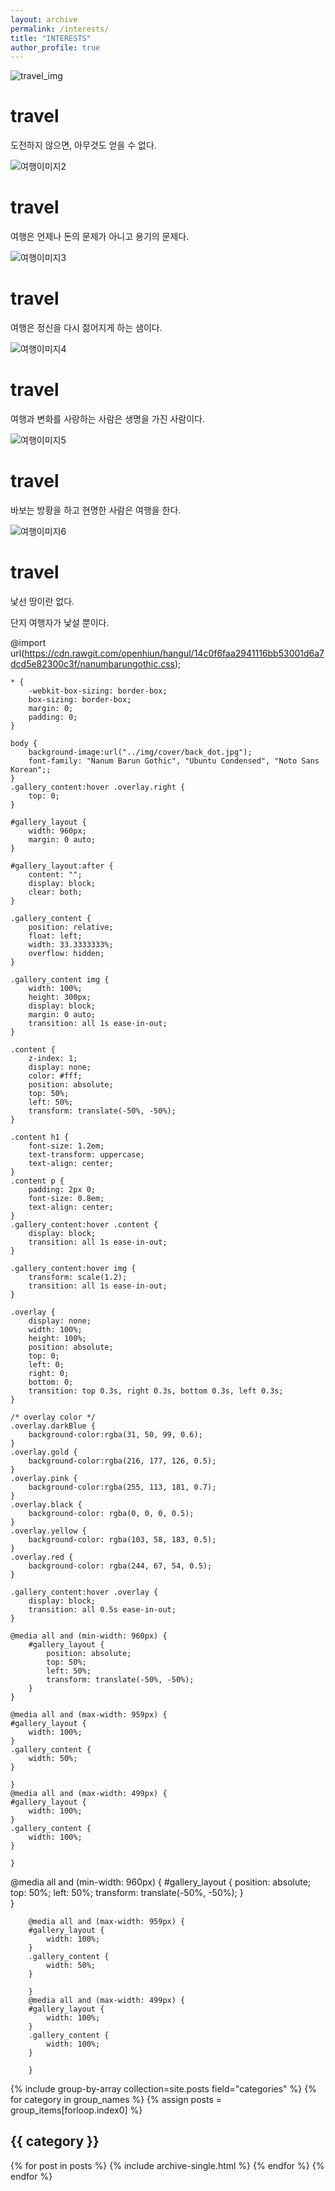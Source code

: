 ```yaml
---
layout: archive
permalink: /interests/
title: "INTERESTS"
author_profile: true
---
```


 <div id="gallery_layout">
        <div class="gallery_content">
            <img src="img/travel_img.jpg" alt="travel_img">
            <div class="content">
                <h1>travel</h1>
                <p>도전하지 않으면, 아무것도 얻을 수 없다.</p>
            </div>
            <div class="overlay darkBlue"></div>
        </div>
        <div class="gallery_content top">
            <img src="img/travel_img2.jpg" alt="여행이미지2">
            <div class="content">
                <h1>travel</h1>
                <p>여행은 언제나 돈의 문제가 아니고 용기의 문제다.</p>
            </div>
            <div class="overlay red"></div>
        </div>
        <div class="gallery_content">
            <img src="img/travel_img3.jpg" alt="여행이미지3">
            <div class="content">
                <h1>travel</h1>
                <p>여행은 정신을 다시 젊어지게 하는 샘이다.</p>
            </div>
            <div class="overlay pink"></div>
        </div>
        <div class="gallery_content">
            <img src="img/travel_img4.jpg" alt="여행이미지4">
            <div class="content">
                <h1>travel</h1>
                <p>여행과 변화를 사랑하는 사람은 생명을 가진 사람이다.</p>
            </div>
            <div class="overlay black"></div>
        </div>
        <div class="gallery_content">
            <img src="img/travel_img5.jpg" alt="여행이미지5">
            <div class="content">
                <h1>travel</h1>
                <p>바보는 방황을 하고 현명한 사람은 여행을 한다.</p>
            </div>
            <div class="overlay yellow"></div>
        </div>
        <div class="gallery_content">
            <img src="img/travel_img6.jpg" alt="여행이미지6">
            <div class="content">
                <h1>travel</h1>
                <p>낯선 땅이란 없다.</p>
                <p>단지 여행자가 낯설 뿐이다.</p>
            </div>
            <div class="overlay gold"></div>
        </div>
    </div>

@import url(https://cdn.rawgit.com/openhiun/hangul/14c0f6faa2941116bb53001d6a7dcd5e82300c3f/nanumbarungothic.css); 

    * {
        -webkit-box-sizing: border-box;
        box-sizing: border-box;
        margin: 0;
        padding: 0;
    }

    body {
        background-image:url("../img/cover/back_dot.jpg");
        font-family: "Nanum Barun Gothic", "Ubuntu Condensed", "Noto Sans Korean";;
    }
    .gallery_content:hover .overlay.right {
        top: 0;
    }

    #gallery_layout {
        width: 960px;
        margin: 0 auto;
    }

    #gallery_layout:after {
        content: "";
        display: block;
        clear: both;
    }

    .gallery_content {
        position: relative;
        float: left;
        width: 33.3333333%;
        overflow: hidden;
    }

    .gallery_content img {
        width: 100%;
        height: 300px;
        display: block;
        margin: 0 auto;
        transition: all 1s ease-in-out;
    }

    .content {
        z-index: 1;
        display: none;
        color: #fff;
        position: absolute;
        top: 50%;
        left: 50%;
        transform: translate(-50%, -50%);
    }
    
    .content h1 {
        font-size: 1.2em;
        text-transform: uppercase;
        text-align: center;
    }
    .content p {
        padding: 2px 0;
        font-size: 0.8em;
        text-align: center;
    }        
    .gallery_content:hover .content {
        display: block;
        transition: all 1s ease-in-out;
    }

    .gallery_content:hover img {
        transform: scale(1.2);
        transition: all 1s ease-in-out;
    }

    .overlay {
        display: none;
        width: 100%;
        height: 100%;
        position: absolute;
        top: 0;
        left: 0;
        right: 0;
        bottom: 0;
        transition: top 0.3s, right 0.3s, bottom 0.3s, left 0.3s;
    }

    /* overlay color */
    .overlay.darkBlue {
        background-color:rgba(31, 50, 99, 0.6);
    }
    .overlay.gold {
        background-color:rgba(216, 177, 126, 0.5);
    }  
    .overlay.pink {
        background-color:rgba(255, 113, 181, 0.7);
    }  
    .overlay.black {
        background-color: rgba(0, 0, 0, 0.5);
    }  
    .overlay.yellow {
        background-color: rgba(103, 58, 183, 0.5);
    }
    .overlay.red {
        background-color: rgba(244, 67, 54, 0.5);
    }      

    .gallery_content:hover .overlay {
        display: block;
        transition: all 0.5s ease-in-out;
    }
    
    @media all and (min-width: 960px) {
        #gallery_layout {
            position: absolute;
            top: 50%;
            left: 50%;
            transform: translate(-50%, -50%);
        }  
    }

    @media all and (max-width: 959px) {
    #gallery_layout {
        width: 100%;
    }
    .gallery_content {
        width: 50%;
    }

    }
    @media all and (max-width: 499px) {
    #gallery_layout {
        width: 100%;
    }
    .gallery_content {
        width: 100%;
    }

    }

 @media all and (min-width: 960px) {
            #gallery_layout {
                position: absolute;
                top: 50%;
                left: 50%;
                transform: translate(-50%, -50%);
            }  
        }

        @media all and (max-width: 959px) {
        #gallery_layout {
            width: 100%;
        }
        .gallery_content {
            width: 50%;
        }

        }
        @media all and (max-width: 499px) {
        #gallery_layout {
            width: 100%;
        }
        .gallery_content {
            width: 100%;
        }

        }


{% include group-by-array collection=site.posts field="categories" %}
{% for category in group_names %}
  {% assign posts = group_items[forloop.index0] %}
  <h2 id="{{ category | slugify }}" class="archive__subtitle">{{ category }}</h2>
  {% for post in posts %}
    {% include archive-single.html %}
  {% endfor %}
{% endfor %}

